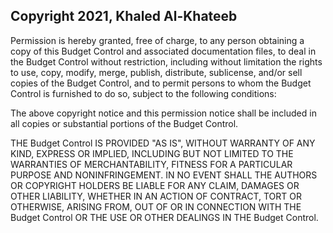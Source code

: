 ## Copyright 2021, Khaled Al-Khateeb

Permission is hereby granted, free of charge, to any person obtaining a copy of this Budget Control and associated documentation files, to deal in the Budget Control without restriction, including without limitation the rights to use, copy, modify, merge, publish, distribute, sublicense, and/or sell copies of the Budget Control, and to permit persons to whom the Budget Control is furnished to do so, subject to the following conditions:

The above copyright notice and this permission notice shall be included in all copies or substantial portions of the Budget Control.

THE Budget Control IS PROVIDED "AS IS", WITHOUT WARRANTY OF ANY KIND, EXPRESS OR IMPLIED, INCLUDING BUT NOT LIMITED TO THE WARRANTIES OF MERCHANTABILITY, FITNESS FOR A PARTICULAR PURPOSE AND NONINFRINGEMENT. IN NO EVENT SHALL THE AUTHORS OR COPYRIGHT HOLDERS BE LIABLE FOR ANY CLAIM, DAMAGES OR OTHER LIABILITY, WHETHER IN AN ACTION OF CONTRACT, TORT OR OTHERWISE, ARISING FROM, OUT OF OR IN CONNECTION WITH THE Budget Control OR THE USE OR OTHER DEALINGS IN THE Budget Control.
